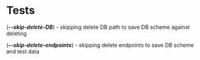 # Tests

(***--skip-delete-DB***)  - skipping delete DB path to save DB scheme against deleting

(***--skip-delete-endpoints***)  - skipping delete endpoints to save DB scheme and test data
